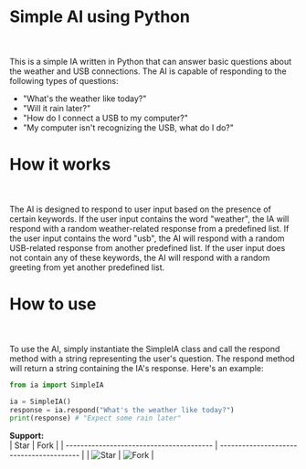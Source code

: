 # Simple AI using Python<br/><br/>
This is a simple IA written in Python that can answer basic questions about the weather and USB connections. The AI is capable of responding to the following types of questions:

- "What's the weather like today?"
- "Will it rain later?"
- "How do I connect a USB to my computer?"
- "My computer isn't recognizing the USB, what do I do?"

# How it works<br/><br/>
The AI is designed to respond to user input based on the presence of certain keywords. If the user input contains the word "weather", the IA will respond with a random weather-related response from a predefined list. If the user input contains the word "usb", the AI will respond with a random USB-related response from another predefined list. If the user input does not contain any of these keywords, the AI will respond with a random greeting from yet another predefined list.

# How to use<br/><br/>
To use the AI, simply instantiate the SimpleIA class and call the respond method with a string representing the user's question. The respond method will return a string containing the IA's response. Here's an example:

```PYTHON
from ia import SimpleIA

ia = SimpleIA()
response = ia.respond("What's the weather like today?")
print(response) # "Expect some rain later"
```

**Support:** <br/>
| Star                                     | Fork                                     |
| ---------------------------------------- | ---------------------------------------- |
| ![Star](https://i.imgur.com/41nhvJ1.png) | ![Fork](https://i.imgur.com/MOtHDPV.png) |

